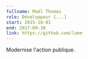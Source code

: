 ```yaml
---
fullname: Maël Thomas
role: Développeur [...]
start: 2015-10-01
end: 2017-09-30
link: https://github.com/laem
---
```


Modernise l'action publique.
